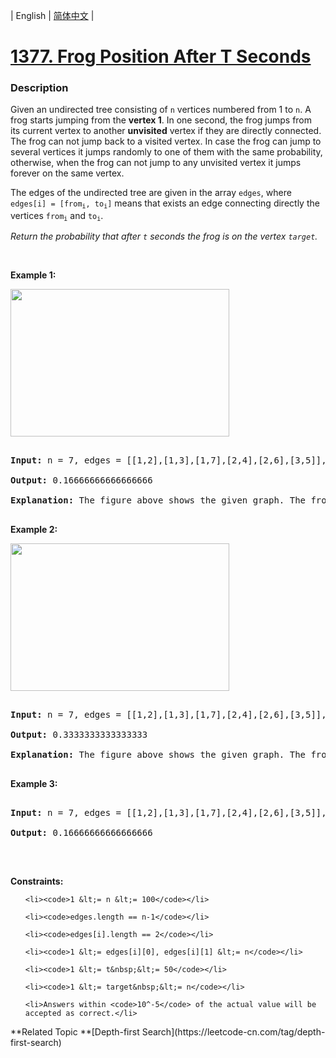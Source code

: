 | English | [简体中文](README.md) |

# [1377. Frog Position After T Seconds](https://leetcode-cn.com/problems/frog-position-after-t-seconds)
 ### Description
<p>Given an undirected tree&nbsp;consisting of <code>n</code> vertices numbered from 1 to <code>n</code>. A frog starts jumping&nbsp;from the <strong>vertex 1</strong>. In one second, the frog&nbsp;jumps from its&nbsp;current&nbsp;vertex to another <strong>unvisited</strong> vertex if they are directly connected. The frog can not jump back to a visited vertex.&nbsp;In case the frog can jump to several vertices it jumps randomly to one of them with the same probability, otherwise, when the frog can not jump to any unvisited vertex it jumps forever on the same vertex.&nbsp;</p>

<p>The edges of the undirected tree&nbsp;are given in the array <code>edges</code>, where <code>edges[i] = [from<sub>i</sub>, to<sub>i</sub>]</code> means that exists an edge connecting directly the vertices <code>from<sub>i</sub></code> and <code>to<sub>i</sub></code>.</p>

<p><em>Return the probability that after <code>t</code> seconds the frog is on the vertex <code><font face="monospace">target</font></code>.</em></p>

<p>&nbsp;</p>
<p><strong>Example 1:</strong></p>

<p><img alt="" src="https://assets.leetcode.com/uploads/2020/02/20/frog_2.png" style="width: 350px; height: 236px;" /></p>

<pre>
<strong>Input:</strong> n = 7, edges = [[1,2],[1,3],[1,7],[2,4],[2,6],[3,5]], t = 2, target = 4
<strong>Output:</strong> 0.16666666666666666 
<strong>Explanation: </strong>The figure above shows the given graph. The frog starts at vertex 1, jumping with 1/3 probability to the vertex 2 after <strong>second 1</strong> and then jumping with 1/2 probability to vertex 4 after <strong>second 2</strong>. Thus the probability for the frog is on the vertex 4 after 2 seconds is 1/3 * 1/2 = 1/6 = 0.16666666666666666. 
</pre>

<p><strong>Example 2:</strong></p>

<p><strong><img alt="" src="https://assets.leetcode.com/uploads/2020/02/20/frog_3.png" style="width: 350px; height: 236px;" /></strong></p>

<pre>
<strong>Input:</strong> n = 7, edges = [[1,2],[1,3],[1,7],[2,4],[2,6],[3,5]], t = 1, target = 7
<strong>Output:</strong> 0.3333333333333333
<strong>Explanation: </strong>The figure above shows the given graph. The frog starts at vertex 1, jumping with 1/3 = 0.3333333333333333 probability to the vertex 7 after <strong>second 1</strong>. 
</pre>

<p><strong>Example 3:</strong></p>

<pre>
<strong>Input:</strong> n = 7, edges = [[1,2],[1,3],[1,7],[2,4],[2,6],[3,5]], t = 20, target = 6
<strong>Output:</strong> 0.16666666666666666
</pre>

<p>&nbsp;</p>
<p><strong>Constraints:</strong></p>

<ul>
	<li><code>1 &lt;= n &lt;= 100</code></li>
	<li><code>edges.length == n-1</code></li>
	<li><code>edges[i].length == 2</code></li>
	<li><code>1 &lt;= edges[i][0], edges[i][1] &lt;= n</code></li>
	<li><code>1 &lt;= t&nbsp;&lt;= 50</code></li>
	<li><code>1 &lt;= target&nbsp;&lt;= n</code></li>
	<li>Answers within <code>10^-5</code> of the actual value will be accepted as correct.</li>
</ul>
**Related Topic	**[Depth-first Search](https://leetcode-cn.com/tag/depth-first-search) 